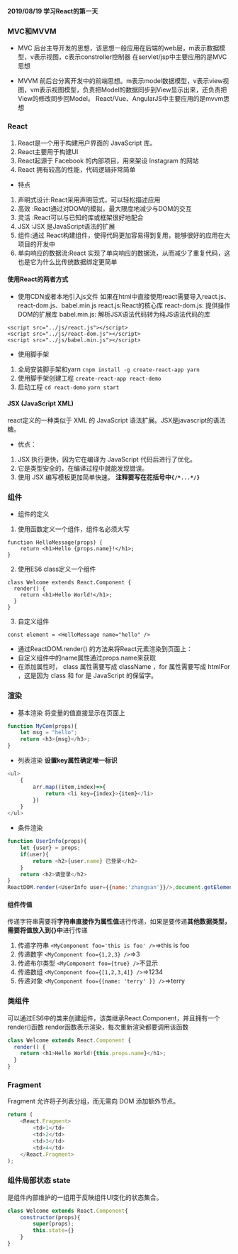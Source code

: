 **2019/08/19 学习React的第一天**

### MVC和MVVM

* MVC 
后台主导开发的思想，该思想一般应用在后端的web层，m表示数据模型，v表示视图，c表示constroller控制器
在servlet/jsp中主要应用的是MVC思想

* MVVM
前后台分离开发中的前端思想。m表示model数据模型，v表示view视图，vm表示视图模型，负责把Model的数据同步到View显示出来，还负责把View的修改同步回Model。
React/Vue、AngularJS中主要应用的是mvvm思想

### React
1. React是一个用于构建用户界面的 JavaScript 库。
2. React主要用于构建UI
3. React起源于 Facebook 的内部项目，用来架设 Instagram 的网站
4. React 拥有较高的性能，代码逻辑非常简单

* 特点
1. 声明式设计:React采用声明范式，可以轻松描述应用
2. 高效 :React通过对DOM的模拟，最大限度地减少与DOM的交互
3. 灵活 :React可以与已知的库或框架很好地配合
4. JSX :JSX 是JavaScript语法的扩展
5. 组件:通过 React构建组件，使得代码更加容易得到复用，能够很好的应用在大项目的开发中
6. 单向响应的数据流:React 实现了单向响应的数据流，从而减少了重复代码，这也是它为什么比传统数据绑定更简单

#### 使用React的两者方式

* 使用CDN或者本地引入js文件
如果在html中直接使用react需要导入react.js、react-dom.js、babel.min.js
react.js:React的核心库
react-dom.js: 提供操作DOM的扩展库
babel.min.js: 解析JSX语法代码转为纯JS语法代码的库
```
<script src="../js/react.js"></script>
<script src="../js/react-dom.js"></script>
<script src="../js/babel.min.js"></script>
```
* 使用脚手架
1. 全局安装脚手架和yarn
`cnpm install -g create-react-app yarn`
2. 使用脚手架创建工程
`create-react-app react-demo`
3. 启动工程
`cd react-demo`
`yarn start`

#### JSX (JavaScript XML)
react定义的一种类似于 XML 的 JavaScript 语法扩展。JSX是javascript的语法糖。
* 优点：
1. JSX 执行更快，因为它在编译为 JavaScript 代码后进行了优化。
2. 它是类型安全的，在编译过程中就能发现错误。
3. 使用 JSX 编写模板更加简单快速。
**注释要写在花括号中`{/*...*/}`**

### 组件
* 组件的定义
1. 使用函数定义一个组件，组件名必须大写
```
function HelloMessage(props) {
    return <h1>Hello {props.name}!</h1>;
}
```
2. 使用ES6 class定义一个组件
```
class Welcome extends React.Component {
  render() {
    return <h1>Hello World!</h1>;
  }
}
```
3. 自定义组件
```
const element = <HelloMessage name="hello" />
```
* 通过ReactDOM.render() 的方法来将React元素渲染到页面上：
* 自定义组件中的name属性通过props.name来获取
* 在添加属性时， class 属性需要写成 className ，for 属性需要写成 htmlFor ，这是因为 class 和 for 是 JavaScript 的保留字。

### 渲染
* 基本渲染
将变量的值直接显示在页面上
```javascript
function MyCom(props){
    let msg = "hello";
    return <h3>{msg}</h3>;
}
```
* 列表渲染
**设置key属性确定唯一标识**
```javascript
<ul>
    {
        arr.map((item,index)=>{
            return <li key={index}>{item}</li>
        })
    }
</ul>
```
* 条件渲染
```javascript
function UserInfo(props){
    let {user} = props;
    if(user){
        return <h2>{user.name} 已登录</h2>
    }
    return <h2>请登录</h2>
}
ReactDOM.render(<UserInfo user={{name:'zhangsan'}}/>,document.getElementById('app'));
```

#### 组件传值
传递字符串需要将**字符串直接作为属性值**进行传递，如果是要传递**其他数据类型，需要将值放入到{}中**进行传递
1. 传递字符串
`<MyComponent foo='this is foo' />`=>this is foo
2. 传递数字
`<MyComponent foo={1,2,3} />`=>3
3. 传递布尔类型
`<MyComponent foo={true} />`不显示
4. 传递数组
`<MyComponent foo={[1,2,3,4]} />`=>1234
5. 传递对象
`<MyComponent foo={{name: 'terry' }} />`=>terry

### 类组件
可以通过ES6中的类来创建组件，该类继承React.Component，并且拥有一个render()函数
render函数表示渲染，每次重新渲染都要调用该函数
```javascript
class Welcome extends React.Component {
  render() {
    return <h1>Hello World!{this.props.name}</h1>;
  }
}
```
### Fragment
Fragment 允许将子列表分组，而无需向 DOM 添加额外节点。
```javascript
return (
    <React.Fragment>
        <td>1</td>
        <td>2</td>
        <td>3</td>
        <td>4</td>
    </React.Fragment>
);
```

### 组件局部状态 state
是组件内部维护的一组用于反映组件UI变化的状态集合。
```javascript
class Welcome extends React.Component{
    constructor(props){
        super(props);
        this.state={}
    }
}
```
